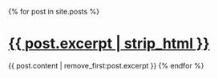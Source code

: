 <ul markdown="0">
	{% for post in site.posts %}
		<h1><a href="{{ post.url }}">{{ post.excerpt | strip_html }}</a></h1>
		{{ post.content | remove_first:post.excerpt }}
	{% endfor %}
</ul>
